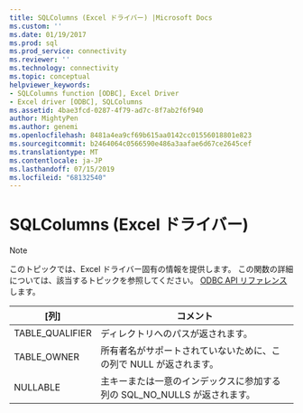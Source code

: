 ```yaml
---
title: SQLColumns (Excel ドライバー) |Microsoft Docs
ms.custom: ''
ms.date: 01/19/2017
ms.prod: sql
ms.prod_service: connectivity
ms.reviewer: ''
ms.technology: connectivity
ms.topic: conceptual
helpviewer_keywords:
- SQLColumns function [ODBC], Excel Driver
- Excel driver [ODBC], SQLColumns
ms.assetid: 4bae3fcd-0287-4f79-ad7c-8f7ab2f6f940
author: MightyPen
ms.author: genemi
ms.openlocfilehash: 8481a4ea9cf69b615aa0142cc01556018801e823
ms.sourcegitcommit: b2464064c0566590e486a3aafae6d67ce2645cef
ms.translationtype: MT
ms.contentlocale: ja-JP
ms.lasthandoff: 07/15/2019
ms.locfileid: "68132540"
---
```

# <a name="sqlcolumns-excel-driver"></a>SQLColumns (Excel ドライバー)
> [!NOTE]  
>  このトピックでは、Excel ドライバー固有の情報を提供します。 この関数の詳細については、該当するトピックを参照してください。 [ODBC API リファレンス](../../odbc/reference/syntax/odbc-api-reference.md)します。  
  
|[列]|コメント|  
|------------|--------------|  
|TABLE_QUALIFIER|ディレクトリへのパスが返されます。|  
|TABLE_OWNER|所有者名がサポートされていないために、この列で NULL が返されます。|  
|NULLABLE|主キーまたは一意のインデックスに参加する列の SQL_NO_NULLS が返されます。|

